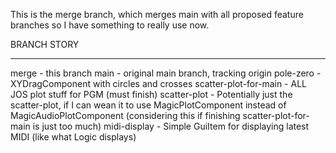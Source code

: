 This is the merge branch, which merges main with all proposed feature branches so I have something to really use now.

BRANCH  		STORY
------                  -----
merge 			- this branch
main  			- original main branch, tracking origin
pole-zero 		- XYDragComponent with circles and crosses
scatter-plot-for-main   - ALL JOS plot stuff for PGM (must finish)
scatter-plot	        - Potentially just the scatter-plot, if I can wean it to
                          use MagicPlotComponent instead of MagicAudioPlotComponent
                          (considering this if finishing scatter-plot-for-main is just too much)
midi-display            - Simple GuiItem for displaying latest MIDI (like what Logic displays)
